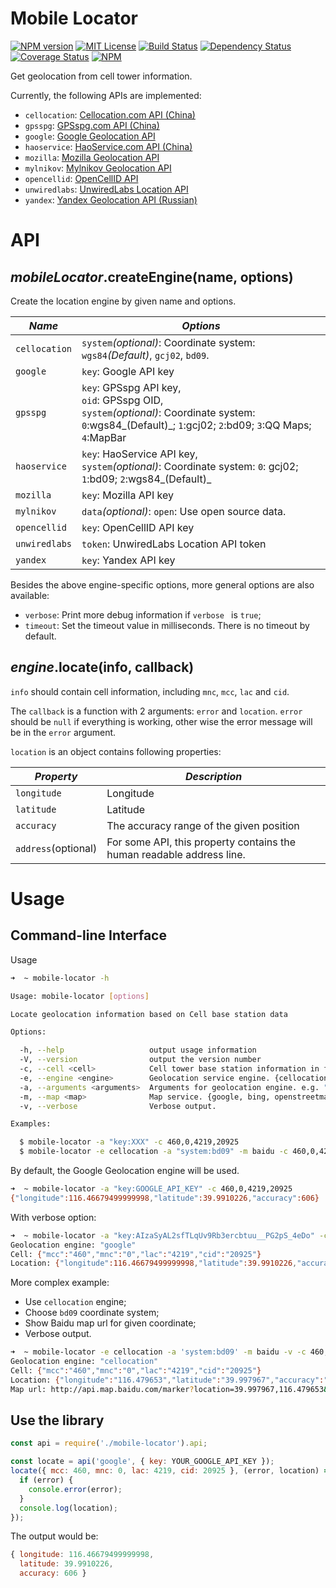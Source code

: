 # Mobile Locator

[![NPM version][npm-version-image]][npm-url]
[![MIT License][license-image]][license-url]
[![Build Status][travis-image]][travis-url]
[![Dependency Status][dependency-image]][dependency-url]
[![Coverage Status][coverage-image]][coverage-url]
[![NPM][npm-classy-badge-image]][npm-classy-badge-url]

[license-image]: http://img.shields.io/badge/license-Apache%202.0-blue.svg?style=flat
[license-url]: LICENSE.txt

[npm-url]: https://npmjs.org/package/mobile-locator
[npm-version-image]: http://img.shields.io/npm/v/mobile-locator.svg?style=flat
[npm-downloads-image]: http://img.shields.io/npm/dm/mobile-locator.svg?style=flat
[npm-classy-badge-image]: https://nodei.co/npm/mobile-locator.png?downloads=true&downloadRank=true&stars=true
[npm-classy-badge-url]: https://nodei.co/npm/mobile-locator/

[travis-url]: http://travis-ci.org/twang2218/mobile-locator
[travis-image]: http://img.shields.io/travis/twang2218/mobile-locator.svg?style=flat

[dependency-url]: https://gemnasium.com/twang2218/mobile-locator
[dependency-image]: http://img.shields.io/gemnasium/twang2218/mobile-locator.svg

[coverage-url]: https://coveralls.io/r/twang2218/mobile-locator
[coverage-image]: http://img.shields.io/coveralls/twang2218/mobile-locator.svg


Get geolocation from cell tower information.

Currently, the following APIs are implemented:

 - `cellocation`: [Cellocation.com API (China)](http://www.cellocation.com/interfac/)
 - `gpsspg`: [GPSspg.com API (China)](http://www.gpsspg.com/api/bs/)
 - `google`: [Google Geolocation API](https://developers.google.com/maps/documentation/geolocation/intro)
 - `haoservice`: [HaoService.com API (China)](http://www.haoservice.com/docs/1)
 - `mozilla`: [Mozilla Geolocation API](https://location.services.mozilla.com/api)
 - `mylnikov`: [Mylnikov Geolocation API](https://www.mylnikov.org/archives/1059)
 - `opencellid`: [OpenCellID API](http://opencellid.org/)
 - `unwiredlabs`: [UnwiredLabs Location API](https://unwiredlabs.com/)
 - `yandex`: [Yandex Geolocation API (Russian)](https://tech.yandex.ru/locator/doc/dg/api/geolocation-api_json-docpage/)

# API

## _mobileLocator_.createEngine(name, options)

Create the location engine by given name and options.

*Name*  | *Options*
--- | ---
 `cellocation` | `system`_(optional)_: Coordinate system: `wgs84`_(Default)_, `gcj02`, `bd09`.
 `google` | `key`: Google API key
 `gpsspg` | `key`: GPSspg API key, <br> `oid`: GPSspg OID,<br> `system`_(optional)_: Coordinate system: `0`:wgs84_(Default)_; `1`:gcj02; `2`:bd09; `3`:QQ Maps; `4`:MapBar
 `haoservice` | `key`: HaoService API key, <br> `system`_(optional)_: Coordinate system: `0`: gcj02; `1`:bd09; `2`:wgs84_(Default)_
 `mozilla` | `key`: Mozilla API key
 `mylnikov` | `data`_(optional)_: `open`: Use open source data.
 `opencellid` | `key`: OpenCellID API key
 `unwiredlabs` | `token`: UnwiredLabs Location API token
 `yandex` | `key`: Yandex API key

Besides the above engine-specific options,  more general options are also available:

 - `verbose`: Print more debug information if `verbose ` is `true`;
 - `timeout`: Set the timeout value in milliseconds. There is no timeout by default.

## _engine_.locate(info, callback)

`info` should contain cell information, including `mnc`, `mcc`, `lac` and `cid`.

The `callback` is a function with 2 arguments: `error` and `location`. `error` should be `null` if everything is working, other wise the error message will be in the `error` argument.

`location` is an object contains following properties:

*Property*  | *Description*
--- | ---
 `longitude` | Longitude
 `latitude` | Latitude
 `accuracy` | The accuracy range of the given position
 `address`(optional) | For some API, this property contains the human readable address line.

# Usage

## Command-line Interface

Usage

```bash
➜  ~ mobile-locator -h

Usage: mobile-locator [options]

Locate geolocation information based on Cell base station data

Options:

  -h, --help                   output usage information
  -V, --version                output the version number
  -c, --cell <cell>            Cell tower base station information in format "MCC,MNC,LAC,CID". "-c 460,0,4219,20925"
  -e, --engine <engine>        Geolocation service engine. {cellocation, google, gpsspg, haoservice, mozilla, mylnikov, opencellid, unwiredlabs, yandex}. Default: google
  -a, --arguments <arguments>  Arguments for geolocation engine. e.g. "key:XXX,oid:123".
  -m, --map <map>              Map service. {google, bing, openstreetmap, google.cn, bing.cn, baidu}.
  -v, --verbose                Verbose output.

Examples:

  $ mobile-locator -a "key:XXX" -c 460,0,4219,20925
  $ mobile-locator -e cellocation -a "system:bd09" -m baidu -c 460,0,4219,20925

```

By default, the Google Geolocation engine will be used.

```bash
➜  ~ mobile-locator -a "key:GOOGLE_API_KEY" -c 460,0,4219,20925
{"longitude":116.46679499999998,"latitude":39.9910226,"accuracy":606}
```

With verbose option:

```bash
➜  ~ mobile-locator -a "key:AIzaSyAL2sfTLqUv9Rb3ercbtuu__PG2pS_4eDo" -c 460,0,4219,20925 -v
Geolocation engine: "google"
Cell: {"mcc":"460","mnc":"0","lac":"4219","cid":"20925"}
Location: {"longitude":116.46679499999998,"latitude":39.9910226,"accuracy":606}
```

More complex example:

 - Use `cellocation` engine;
 - Choose `bd09` coordinate system;
 - Show Baidu map url for given coordinate;
 - Verbose output.

```bash
➜  ~ mobile-locator -e cellocation -a 'system:bd09' -m baidu -v -c 460,0,4219,20925
Geolocation engine: "cellocation"
Cell: {"mcc":"460","mnc":"0","lac":"4219","cid":"20925"}
Location: {"longitude":"116.479653","latitude":"39.997967","accuracy":"100","address":"北京市朝阳区望京街道望京园402号楼;广顺南大街与阜安西路路口东北109米"}
Map url: http://api.map.baidu.com/marker?location=39.997967,116.479653&title=_&content=北京市朝阳区望京街道望京园402号楼;广顺南大街与阜安西路路口东北109米&output=html&autoOpen=true
```

## Use the library

```javascript
const api = require('./mobile-locator').api;

const locate = api('google', { key: YOUR_GOOGLE_API_KEY });
locate({ mcc: 460, mnc: 0, lac: 4219, cid: 20925 }, (error, location) => {
  if (error) {
    console.error(error);
  }
  console.log(location);
});

```

The output would be:

```javascript
{ longitude: 116.46679499999998,
  latitude: 39.9910226,
  accuracy: 606 }
```
